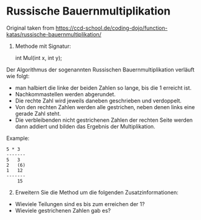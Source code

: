 # Russische Bauernmultiplikation

Original taken from https://ccd-school.de/coding-dojo/function-katas/russische-bauernmultiplikation/

1. Methode mit Signatur:

    int Mul(int x, int y);

Der Algorithmus der sogenannten Russischen Bauernmultiplikation verläuft wie folgt: 
- man halbiert die linke der beiden Zahlen so lange, bis die 1 erreicht ist. 
- Nachkommastellen werden abgerundet. 
- Die rechte Zahl wird jeweils daneben geschrieben und verdoppelt.
- Von den rechten Zahlen werden alle gestrichen, neben denen links eine gerade Zahl steht.
- Die verbleibenden nicht gestrichenen Zahlen der rechten Seite werden dann addiert und bilden das Ergebnis der Multiplikation.

Example:

    5 * 3
    -------
    5   3
    2   (6)
    1   12
    -------
        15

2. Erweitern Sie die Method um die folgenden Zusatzinformationen:
- Wieviele Teilungen sind es bis zum erreichen der 1?
- Wieviele gestrichenen Zahlen gab es?